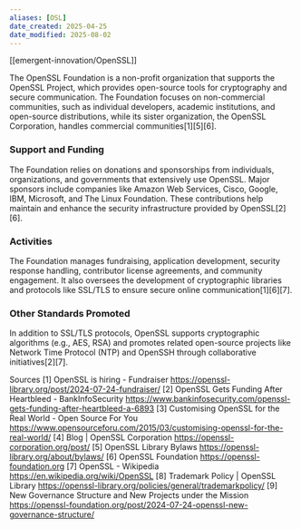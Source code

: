 ```yaml
---
aliases: [OSL]
date_created: 2025-04-25
date_modified: 2025-08-02
---
```

[[emergent-innovation/OpenSSL]]

The OpenSSL Foundation is a non-profit organization that supports the OpenSSL Project, which provides open-source tools for cryptography and secure communication. The Foundation focuses on non-commercial communities, such as individual developers, academic institutions, and open-source distributions, while its sister organization, the OpenSSL Corporation, handles commercial communities[1][5][6].

### Support and Funding
The Foundation relies on donations and sponsorships from individuals, organizations, and governments that extensively use OpenSSL. Major sponsors include companies like Amazon Web Services, Cisco, Google, IBM, Microsoft, and The Linux Foundation. These contributions help maintain and enhance the security infrastructure provided by OpenSSL[2][6].

### Activities
The Foundation manages fundraising, application development, security response handling, contributor license agreements, and community engagement. It also oversees the development of cryptographic libraries and protocols like SSL/TLS to ensure secure online communication[1][6][7].

### Other Standards Promoted
In addition to SSL/TLS protocols, OpenSSL supports cryptographic algorithms (e.g., AES, RSA) and promotes related open-source projects like Network Time Protocol (NTP) and OpenSSH through collaborative initiatives[2][7].

Sources
[1] OpenSSL is hiring - Fundraiser https://openssl-library.org/post/2024-07-24-fundraiser/
[2] OpenSSL Gets Funding After Heartbleed - BankInfoSecurity https://www.bankinfosecurity.com/openssl-gets-funding-after-heartbleed-a-6893
[3] Customising OpenSSL for the Real World - Open Source For You https://www.opensourceforu.com/2015/03/customising-openssl-for-the-real-world/
[4] Blog | OpenSSL Corporation https://openssl-corporation.org/post/
[5] OpenSSL Library Bylaws https://openssl-library.org/about/bylaws/
[6] OpenSSL Foundation https://openssl-foundation.org
[7] OpenSSL - Wikipedia https://en.wikipedia.org/wiki/OpenSSL
[8] Trademark Policy | OpenSSL Library https://openssl-library.org/policies/general/trademarkpolicy/
[9] New Governance Structure and New Projects under the Mission https://openssl-foundation.org/post/2024-07-24-openssl-new-governance-structure/
